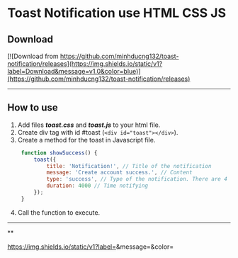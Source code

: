 # Toast Notification use HTML CSS JS

## Download
[![Download from https://github.com/minhducng132/toast-notification/releases](https://img.shields.io/static/v1?label=Download&message=v1.0&color=blue)](https://github.com/minhducng132/toast-notification/releases)

----------
## How to use

1. Add files ***toast.css*** and ***toast.js*** to your html file.
2. Create div tag with id #toast (`<div id="toast"></div>`).
3. Create a method for the toast in Javascript file.
    ```javascript
     function showSuccess() {
         toast({
             title: 'Notification!', // Title of the notification 
             message: 'Create account success.', // Content
             type: 'success', // Type of the notification. There are 4 types (success, info, warning, danger)
             duration: 4000 // Time notifying
         });
     }
    ```
4. Call the function to execute.
   

****
**

https://img.shields.io/static/v1?label=<LABEL>&message=<MESSAGE>&color=<COLOR>
```language

```